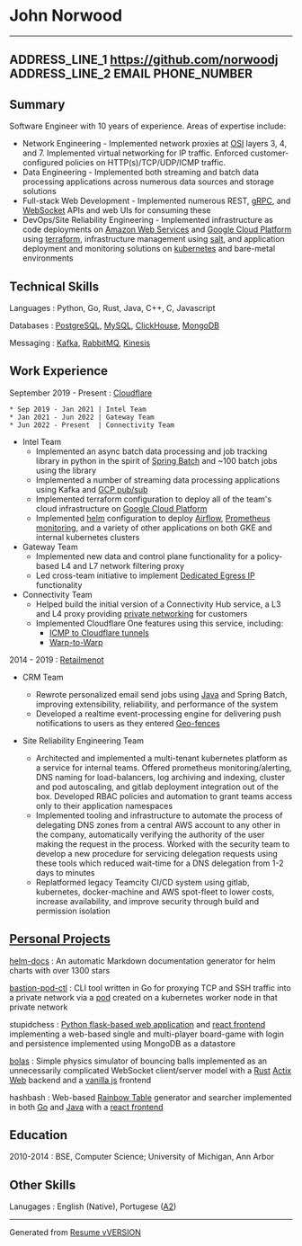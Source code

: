 John Norwood
============

----------------------------    ---------------------------
ADDRESS_LINE_1                  https://github.com/norwoodj
ADDRESS_LINE_2                  EMAIL
PHONE_NUMBER
----------------------------


Summary
-------
Software Engineer with 10 years of experience. Areas of expertise include:

* Network Engineering - Implemented network proxies at [OSI](https://en.wikipedia.org/wiki/OSI_model) layers 3, 4, and 7.
  Implemented virtual networking for IP traffic. Enforced customer-configured policies on HTTP(s)/TCP/UDP/ICMP traffic.
* Data Engineering - Implemented both streaming and batch data processing applications across numerous data sources
  and storage solutions
* Full-stack Web Development - Implemented numerous REST, [gRPC](https://grpc.io/), and [WebSocket](https://developer.mozilla.org/en-US/docs/Web/API/WebSockets_API) APIs and web UIs for consuming these
* DevOps/Site Reliability Engineering - Implemented infrastructure as code deployments on [Amazon Web Services](https://aws.amazon.com/)
  and [Google Cloud Platform](https://cloud.google.com) using [terraform](https://www.terraform.io/), infrastructure management using
  [salt](https://saltproject.io/), and application deployment and monitoring solutions on [kubernetes](https://kubernetes.io/)
  and bare-metal environments


Technical Skills
----------------
Languages
:   Python, Go, Rust, Java, C++, C, Javascript

Databases
:   [PostgreSQL](https://www.postgresql.org/), [MySQL](https://www.mysql.com/), [ClickHouse](https://clickhouse.com/), [MongoDB](https://www.mongodb.com/)

Messaging
:   [Kafka](https://www.confluent.io/lp/apache-kafka/), [RabbitMQ](https://www.rabbitmq.com), [Kinesis](https://aws.amazon.com/kinesis)

Work Experience
---------------
September 2019 - Present
:   [Cloudflare](https://www.cloudflare.com/about-overview)

    * Sep 2019 - Jan 2021 | Intel Team
    * Jan 2021 - Jun 2022 | Gateway Team
    * Jun 2022 - Present  | Connectivity Team

* Intel Team
    * Implemented an async batch data processing and job tracking library in python in the spirit of [Spring Batch](https://spring.io/projects/spring-batch)
      and ~100 batch jobs using the library
    * Implemented a number of streaming data processing applications using Kafka and [GCP pub/sub](https://cloud.google.com/pubsub)
    * Implemented terraform configuration to deploy all of the team's cloud infrastructure on [Google Cloud Platform](https://cloud.google.com)
    * Implemented [helm](https://helm.sh/) configuration to deploy [Airflow](https://airflow.apache.org/), [Prometheus monitoring](https://prometheus.io/), and
      a variety of other applications on both GKE and internal kubernetes clusters
* Gateway Team
    * Implemented new data and control plane functionality for a policy-based L4 and L7 network filtering proxy
    * Led cross-team initiative to implement [Dedicated Egress IP](https://developers.cloudflare.com/cloudflare-one/policies/gateway/egress-policies/dedicated-egress-ips)
      functionality
* Connectivity Team
    * Helped build the initial version of a Connectivity Hub service, a L3 and L4 proxy providing
      [private networking](https://developers.cloudflare.com/cloudflare-one/connections/connect-networks/private-net/)
      for customers 
    * Implemented Cloudflare One features using this service, including:
        * [ICMP to Cloudflare tunnels](https://blog.cloudflare.com/the-most-exciting-ping-release/)
        * [Warp-to-Warp](https://blog.cloudflare.com/warp-to-warp/)


2014 - 2019
:   [Retailmenot](https://www.retailmenot.com/corp)

* CRM Team
    * Rewrote personalized email send jobs using [Java](https://www.java.com/en/) and Spring Batch, improving extensibility,
      reliability, and performance of the system
    * Developed a realtime event-processing engine for delivering push notifications to users as they entered [Geo-fences](https://en.wikipedia.org/wiki/Geo-fence)

* Site Reliability Engineering Team
    * Architected and implemented a multi-tenant kubernetes platform as a service for internal teams. Offered prometheus
      monitoring/alerting, DNS naming for load-balancers, log archiving and indexing, cluster and pod autoscaling, and
      gitlab deployment integration out of the box. Developed RBAC policies and automation to grant teams access only to
      their application namespaces
    * Implemented tooling and infrastructure to automate the process of delegating DNS zones from a central AWS account
      to any other in the company, automatically verifying the authority of the user making the request in the process.
      Worked with the security team to develop a new procedure for servicing delegation requests using these tools which
      reduced wait-time for a DNS delegation from 1-2 days to minutes
    * Replatformed legacy Teamcity CI/CD system using gitlab, kubernetes, docker-machine and AWS spot-fleet to lower
      costs, increase availability, and improve security through build and permission isolation


[Personal Projects](https://github.com/norwoodj)
-----------------
[helm-docs](https://github.com/norwoodj/helm-docs)
:   An automatic Markdown documentation generator for helm charts with over 1300 stars

[bastion-pod-ctl](https://github.com/norwoodj/bastion-pod-ctl)
:   CLI tool written in Go for proxying TCP and SSH traffic into a private network via a [pod](https://kubernetes.io/docs/concepts/workloads/pods/) created on a kubernetes
    worker node in that private network

stupidchess
:   [Python flask-based web application](https://github.com/norwoodj/stupidchess-backend) and [react frontend](https://github.com/norwoodj/stupidchess-frontend)
    implementing a web-based single and multi-player board-game with login and persistence implemented using MongoDB
    as a datastore

[bolas](https://github.com/norwoodj/bolas)
:   Simple physics simulator of bouncing balls implemented as an unnecessarily complicated WebSocket client/server
    model with a [Rust](https://www.rust-lang.org/) [Actix Web](https://actix.rs/) backend and a [vanilla js](http://vanilla-js.com/)
    frontend

hashbash
:   Web-based [Rainbow Table](https://en.wikipedia.org/wiki/Rainbow_table) generator and searcher implemented in both [Go](https://github.com/norwoodj/hashbash-backend-go) and
    [Java](https://github.com/norwoodj/hashbash-backend-java) with a [react frontend](https://github.com/norwoodj/hashbash-frontend)

Education
---------
2010-2014
: BSE, Computer Science; University of Michigan, Ann Arbor

Other Skills
------------
Lanugages
: English (Native), Portugese ([A2](https://www.coe.int/en/web/common-european-framework-reference-languages/level-descriptions))

----------------------------------------------
Generated from [Resume vVERSION](https://github.com/norwoodj/docs/blob/VERSION/docs/resume.md)
